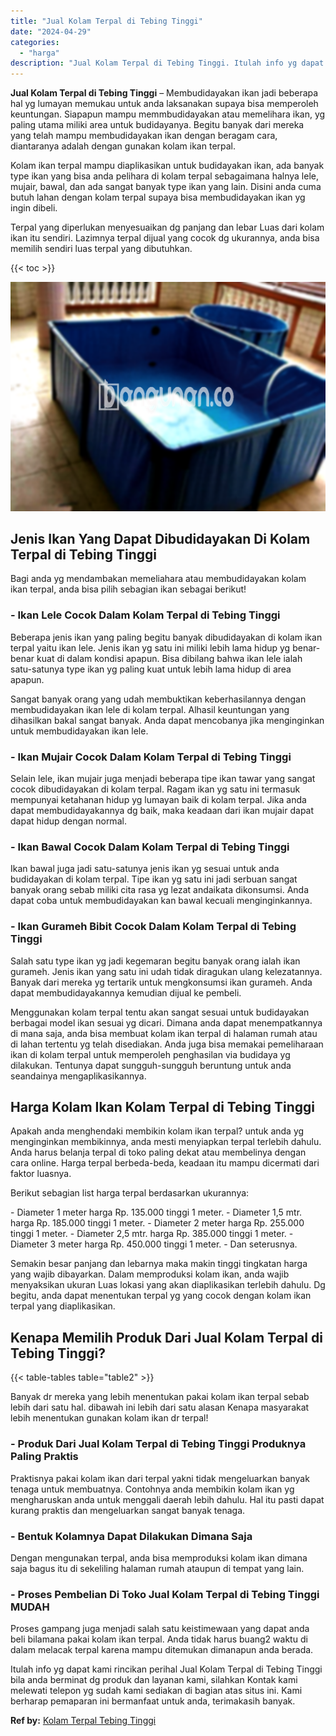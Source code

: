 ```yaml
---
title: "Jual Kolam Terpal di Tebing Tinggi"
date: "2024-04-29"
categories: 
  - "harga"
description: "Jual Kolam Terpal di Tebing Tinggi. Itulah info yg dapat kami rincikan perihal Jual Kolam Terpal di Tebing Tinggi bila anda berminat dg produk dan layanan ka..."
---
```


**Jual Kolam Terpal di Tebing Tinggi** – Membudidayakan ikan jadi beberapa hal yg lumayan memukau untuk anda laksanakan supaya bisa memperoleh keuntungan. Siapapun mampu memmbudidayakan atau memelihara ikan, yg paling utama miliki area untuk budidayanya. Begitu banyak dari mereka yang telah mampu membudidayakan ikan dengan beragam cara, diantaranya adalah dengan gunakan kolam ikan terpal.

Kolam ikan terpal mampu diaplikasikan untuk budidayakan ikan, ada banyak type ikan yang bisa anda pelihara di kolam terpal sebagaimana halnya lele, mujair, bawal, dan ada sangat banyak type ikan yang lain. Disini anda cuma butuh lahan dengan kolam terpal supaya bisa membudidayakan ikan yg ingin dibeli.

Terpal yang diperlukan menyesuaikan dg panjang dan lebar Luas dari kolam ikan itu sendiri. Lazimnya terpal dijual yang cocok dg ukurannya, anda bisa memilih sendiri luas terpal yang dibutuhkan.

{{< toc >}}

![Jual Kolam Terpal di Tebing Tinggi](/images/jual-kolam-terpal-22.png)

## Jenis Ikan Yang Dapat Dibudidayakan Di Kolam Terpal di Tebing Tinggi

Bagi anda yg mendambakan memeliahara atau membudidayakan kolam ikan terpal, anda bisa pilih sebagian ikan sebagai berikut!

### \- Ikan Lele Cocok Dalam Kolam Terpal di Tebing Tinggi

Beberapa jenis ikan yang paling begitu banyak dibudidayakan di kolam ikan terpal yaitu ikan lele. Jenis ikan yg satu ini miliki lebih lama hidup yg benar-benar kuat di dalam kondisi apapun. Bisa dibilang bahwa ikan lele ialah satu-satunya type ikan yg paling kuat untuk lebih lama hidup di area apapun.

Sangat banyak orang yang udah membuktikan keberhasilannya dengan membudidayakan ikan lele di kolam terpal. Alhasil keuntungan yang dihasilkan bakal sangat banyak. Anda dapat mencobanya jika menginginkan untuk membudidayakan ikan lele.

### \- Ikan Mujair Cocok Dalam Kolam Terpal di Tebing Tinggi

Selain lele, ikan mujair juga menjadi beberapa tipe ikan tawar yang sangat cocok dibudidayakan di kolam terpal. Ragam ikan yg satu ini termasuk mempunyai ketahanan hidup yg lumayan baik di kolam terpal. Jika anda dapat membudidayakannya dg baik, maka keadaan dari ikan mujair dapat dapat hidup dengan normal.

### \- Ikan Bawal Cocok Dalam Kolam Terpal di Tebing Tinggi

Ikan bawal juga jadi satu-satunya jenis ikan yg sesuai untuk anda budidayakan di kolam terpal. Tipe ikan yg satu ini jadi serbuan sangat banyak orang sebab miliki cita rasa yg lezat andaikata dikonsumsi. Anda dapat coba untuk membudidayakan kan bawal kecuali menginginkannya.

### \- Ikan Gurameh Bibit Cocok Dalam Kolam Terpal di Tebing Tinggi

Salah satu type ikan yg jadi kegemaran begitu banyak orang ialah ikan gurameh. Jenis ikan yang satu ini udah tidak diragukan ulang kelezatannya. Banyak dari mereka yg tertarik untuk mengkonsumsi ikan gurameh. Anda dapat membudidayakannya kemudian dijual ke pembeli.

Menggunakan kolam terpal tentu akan sangat sesuai untuk budidayakan berbagai model ikan sesuai yg dicari. Dimana anda dapat menempatkannya di mana saja, anda bisa membuat kolam ikan terpal di halaman rumah atau di lahan tertentu yg telah disediakan. Anda juga bisa memakai pemeliharaan ikan di kolam terpal untuk memperoleh penghasilan via budidaya yg dilakukan. Tentunya dapat sungguh-sungguh beruntung untuk anda seandainya mengaplikasikannya.

## Harga Kolam Ikan Kolam Terpal di Tebing Tinggi

Apakah anda menghendaki membikin kolam ikan terpal? untuk anda yg menginginkan membikinnya, anda mesti menyiapkan terpal terlebih dahulu. Anda harus belanja terpal di toko paling dekat atau membelinya dengan cara online. Harga terpal berbeda-beda, keadaan itu mampu dicermati dari faktor luasnya.

Berikut sebagian list harga terpal berdasarkan ukurannya:

\- Diameter 1 meter harga Rp. 135.000 tinggi 1 meter. - Diameter 1,5 mtr. harga Rp. 185.000 tinggi 1 meter. - Diameter 2 meter harga Rp. 255.000 tinggi 1 meter. - Diameter 2,5 mtr. harga Rp. 385.000 tinggi 1 meter. - Diameter 3 meter harga Rp. 450.000 tinggi 1 meter. - Dan seterusnya.

Semakin besar panjang dan lebarnya maka makin tinggi tingkatan harga yang wajib dibayarkan. Dalam memproduksi kolam ikan, anda wajib menyaksikan ukuran Luas lokasi yang akan diaplikasikan terlebih dahulu. Dg begitu, anda dapat menentukan terpal yg yang cocok dengan kolam ikan terpal yang diaplikasikan.

## Kenapa Memilih Produk Dari Jual Kolam Terpal di Tebing Tinggi?

{{< table-tables table="table2" >}}

Banyak dr mereka yang lebih menentukan pakai kolam ikan terpal sebab lebih dari satu hal. dibawah ini lebih dari satu alasan Kenapa masyarakat lebih menentukan gunakan kolam ikan dr terpal!

### \- Produk Dari Jual Kolam Terpal di Tebing Tinggi Produknya Paling Praktis

Praktisnya pakai kolam ikan dari terpal yakni tidak mengeluarkan banyak tenaga untuk membuatnya. Contohnya anda membikin kolam ikan yg mengharuskan anda untuk menggali daerah lebih dahulu. Hal itu pasti dapat kurang praktis dan mengeluarkan sangat banyak tenaga.

### \- Bentuk Kolamnya Dapat Dilakukan Dimana Saja

Dengan mengunakan terpal, anda bisa memproduksi kolam ikan dimana saja bagus itu di sekeliling halaman rumah ataupun di tempat yang lain.

### \- Proses Pembelian Di Toko Jual Kolam Terpal di Tebing Tinggi MUDAH

Proses gampang juga menjadi salah satu keistimewaan yang dapat anda beli bilamana pakai kolam ikan terpal. Anda tidak harus buang2 waktu di dalam melacak terpal karena mampu ditemukan dimanapun anda berada.

Itulah info yg dapat kami rincikan perihal Jual Kolam Terpal di Tebing Tinggi bila anda berminat dg produk dan layanan kami, silahkan Kontak kami melewati telepon yg sudah kami sediakan di bagian atas situs ini. Kami berharap pemaparan ini bermanfaat untuk anda, terimakasih banyak.

**Ref by:** [Kolam Terpal Tebing Tinggi](https://id.wikipedia.org/wiki/Kolam)
